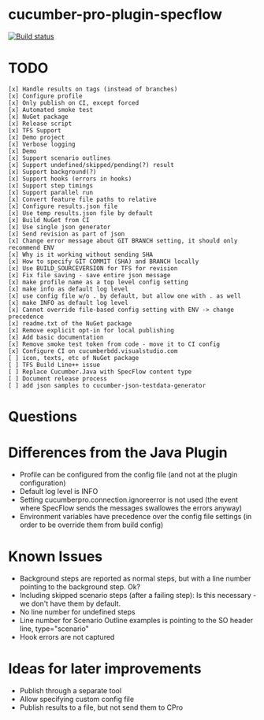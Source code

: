 # cucumber-pro-plugin-specflow

[![Build status](https://cucumberbdd.visualstudio.com/_apis/public/build/definitions/3f6ffcb6-fe64-4a4f-85bd-eed3893f83fd/1/badge)](https://cucumberbdd.visualstudio.com/cucumber-pro-plugin-specflow/_build/index?context=mine&path=%5C&definitionId=1&_a=completed)

# TODO

    [x] Handle results on tags (instead of branches)
    [x] Configure profile
    [x] Only publish on CI, except forced
    [x] Automated smoke test
    [x] NuGet package
    [x] Release script
    [x] TFS Support
    [x] Demo project
    [x] Verbose logging
    [x] Demo
    [x] Support scenario outlines
    [x] Support undefined/skipped/pending(?) result
    [x] Support background(?)
    [x] Support hooks (errors in hooks)
    [x] Support step timings
    [x] Support parallel run
    [x] Convert feature file paths to relative
    [x] Configure results.json file
    [x] Use temp results.json file by default
    [x] Build NuGet from CI
    [x] Use single json generator
    [x] Send revision as part of json
    [x] Change error message about GIT BRANCH setting, it should only recommend ENV
    [x] Why is it working without sending SHA
    [x] How to specify GIT COMMIT (SHA) and BRANCH locally
    [x] Use BUILD_SOURCEVERSION for TFS for revision
    [x] Fix file saving - save entire json message
    [x] make profile name as a top level config setting
    [x] make info as default log level
    [x] use config file w/o . by default, but allow one with . as well
    [x] make INFO as default log level
    [x] Cannot override file-based config setting with ENV -> change precedence
    [x] readme.txt of the NuGet package
    [x] Remove explicit opt-in for local publishing
    [x] Add basic documentation
    [x] Remove smoke test token from code - move it to CI config
    [x] Configure CI on cucumberbdd.visualstudio.com
    [ ] icon, texts, etc of NuGet package
    [ ] TFS Build Line++ issue
    [ ] Replace Cucumber.Java with SpecFlow content type
    [ ] Document release process
    [ ] add json samples to cucumber-json-testdata-generator

# Questions

# Differences from the Java Plugin

- Profile can be configured from the config file (and not at the plugin configuration)
- Default log level is INFO
- Setting cucumberpro.connection.ignoreerror is not used (the event where SpecFlow sends the messages swallowes the errors anyway)
- Environment variables have precedence over the config file settings (in order to be override them from build config)

# Known Issues

- Background steps are reported as normal steps, but with a line number pointing to the background step. Ok?
- Including skipped scenario steps (after a failing step): Is this necessary - we don't have them by default.
- No line number for undefined steps
- Line number for Scenario Outline examples is pointing to the SO header line, type="scenario"
- Hook errors are not captured

# Ideas for later improvements

* Publish through a separate tool
* Allow specifying custom config file
* Publish results to a file, but not send them to CPro
